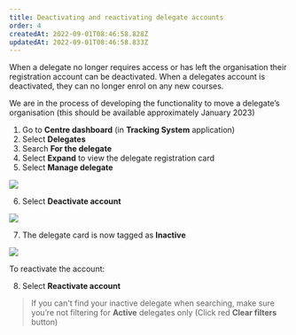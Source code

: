 ```yaml
---
title: Deactivating and reactivating delegate accounts
order: 4
createdAt: 2022-09-01T08:46:58.828Z
updatedAt: 2022-09-01T08:46:58.833Z
---
```

When a delegate no longer requires access or has left the organisation their registration account can be deactivated. When a delegates account is deactivated, they can no longer enrol on any new courses. ​

We are in the process of developing the functionality to move a delegate’s organisation (this should be available approximately January 2023)​

1. Go to **Centre dashboard** (in **Tracking System** application) ​
2. Select **Delegates**​
3. Search **For the delegate​**
4. Select **Expand** to view the delegate registration card
5. Select **Manage delegate**

![](/img/cm-6-13-Deactivating.jpg)

6. Select **Deactivate account​**

![](/img/cm-6-14-Deactivating.jpg)

7. The delegate card is now tagged as **Inactive**​

![](/img/cm-6-15-Deactivating.jpg)

To reactivate the account:​

8. Select **Reactivate account​**

> If you can't find your inactive delegate when searching, make sure you’re not filtering for **Active** delegates only (Click red **Clear filters** button)  ​
